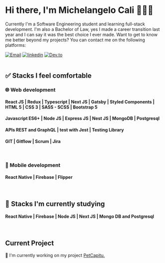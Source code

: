 # Hi there, I'm Michelangelo Cali 👨🏻‍💻
Currently I'm a Software Engineering student and learning full-stack development. I'm also a Bachelor of Law, yes I made a career transition last year and I can say it was the best choice I ever made. Want to get to know me better beyond my projects? You can contact me on the following platforms:

[![Email](https://img.shields.io/badge/-Hotmail-0078D4?style=for-the-badge&logo=microsoft-outlook&logoColor=white&mailto:michelangelocali@hotmail.com)](mailto:michelangelocali@hotmail.com)
[![linkedin](https://img.shields.io/badge/LinkedIn-0A66C2?style=for-the-badge&logo=linkedin&logoColor=white&url=https://www.linkedin.com/in/michelangelocali/)](https://www.linkedin.com/in/michelangelocali/)
[![Dev.to](https://img.shields.io/badge/dev.to-0C0C0C?style=for-the-badge&logo=dev.to&logoColor=white)](https://dev.to/michelangelocali)
<br><br>


## ✅ Stacks I feel comfortable
### 🌐 Web development
#### React JS | Redux | Typescript | Next JS | Gatsby | Styled Components | HTML 5 | CSS 3 | SASS - SCSS | Bootstrap 5 
#### Javascript ES6+ | Node JS | Express JS | Nest JS | MongoDB | Postgresql
#### APIs REST and GraphQL | test with Jest | Testing Library
#### GIT | Gitflow | Scrum | Jira 
<br>


### 📱 Mobile development
#### React Native | Firebase | Flipper 
<br>


## 📖 Stacks I'm currently studying
#### React Native | Firebase | Node JS | Next JS | Mongo DB and Postgresql
<br>


## Current Project
🔨 I'm currently working on my project [PetCapitu.](https://github.com/MichelangeloCali/petcapitu-front)
<br><br>
